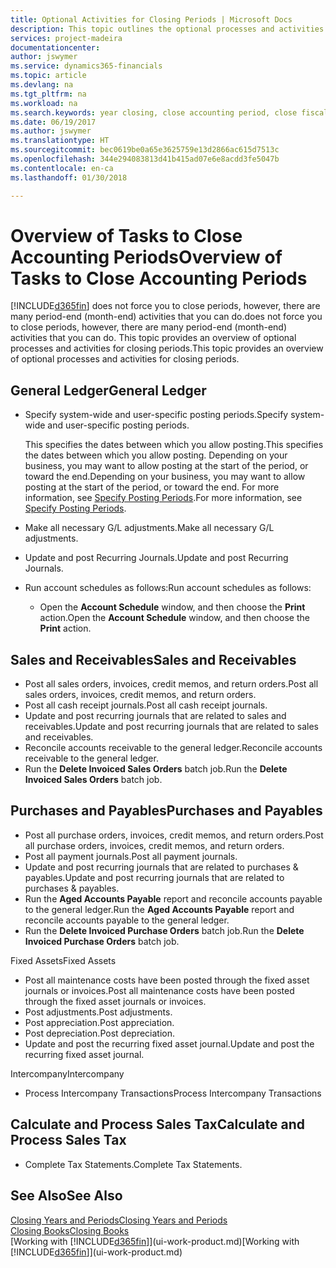 ```yaml
---
title: Optional Activities for Closing Periods | Microsoft Docs
description: This topic outlines the optional processes and activities for closing accounting periods in Finance and Operations, Business edition.
services: project-madeira
documentationcenter: 
author: jswymer
ms.service: dynamics365-financials
ms.topic: article
ms.devlang: na
ms.tgt_pltfrm: na
ms.workload: na
ms.search.keywords: year closing, close accounting period, close fiscal year, aging, creditor payments, vendor payments
ms.date: 06/19/2017
ms.author: jswymer
ms.translationtype: HT
ms.sourcegitcommit: bec0619be0a65e3625759e13d2866ac615d7513c
ms.openlocfilehash: 344e294083813d41b415ad07e6e8acdd3fe5047b
ms.contentlocale: en-ca
ms.lasthandoff: 01/30/2018

---
```

# <a name="overview-of-tasks-to-close-accounting-periods"></a><span data-ttu-id="52c90-103">Overview of Tasks to Close Accounting Periods</span><span class="sxs-lookup"><span data-stu-id="52c90-103">Overview of Tasks to Close Accounting Periods</span></span>
[!INCLUDE[d365fin](includes/d365fin_md.md)] <span data-ttu-id="52c90-104"> does not force you to close periods, however, there are many period-end (month-end) activities that you can do.</span><span class="sxs-lookup"><span data-stu-id="52c90-104">does not force you to close periods, however, there are many period-end (month-end) activities that you can do.</span></span> <span data-ttu-id="52c90-105">This topic provides an overview of optional processes and activities for closing periods.</span><span class="sxs-lookup"><span data-stu-id="52c90-105">This topic provides an overview of optional processes and activities for closing periods.</span></span>  

## <a name="general-ledger"></a><span data-ttu-id="52c90-106">General Ledger</span><span class="sxs-lookup"><span data-stu-id="52c90-106">General Ledger</span></span>
* <span data-ttu-id="52c90-107">Specify system-wide and user-specific posting periods.</span><span class="sxs-lookup"><span data-stu-id="52c90-107">Specify system-wide and user-specific posting periods.</span></span>  

    <span data-ttu-id="52c90-108">This specifies the dates between which you allow posting.</span><span class="sxs-lookup"><span data-stu-id="52c90-108">This specifies the dates between which you allow posting.</span></span> <span data-ttu-id="52c90-109">Depending on your business, you may want to allow posting at the start of the period, or toward the end.</span><span class="sxs-lookup"><span data-stu-id="52c90-109">Depending on your business, you may want to allow posting at the start of the period, or toward the end.</span></span> <span data-ttu-id="52c90-110">For more information, see [Specify Posting Periods](finance-how-specify-posting-periods.md).</span><span class="sxs-lookup"><span data-stu-id="52c90-110">For more information, see [Specify Posting Periods](finance-how-specify-posting-periods.md).</span></span>  
* <span data-ttu-id="52c90-111">Make all necessary G/L adjustments.</span><span class="sxs-lookup"><span data-stu-id="52c90-111">Make all necessary G/L adjustments.</span></span>  
* <span data-ttu-id="52c90-112">Update and post Recurring Journals.</span><span class="sxs-lookup"><span data-stu-id="52c90-112">Update and post Recurring Journals.</span></span>  
  <!--* Process Consolidations-->
* <span data-ttu-id="52c90-113">Run account schedules as follows:</span><span class="sxs-lookup"><span data-stu-id="52c90-113">Run account schedules as follows:</span></span>  
  * <span data-ttu-id="52c90-114">Open the **Account Schedule** window, and then choose the **Print** action.</span><span class="sxs-lookup"><span data-stu-id="52c90-114">Open the **Account Schedule** window, and then choose the **Print** action.</span></span>  

## <a name="sales-and-receivables"></a><span data-ttu-id="52c90-115">Sales and Receivables</span><span class="sxs-lookup"><span data-stu-id="52c90-115">Sales and Receivables</span></span>
* <span data-ttu-id="52c90-116">Post all sales orders, invoices, credit memos, and return orders.</span><span class="sxs-lookup"><span data-stu-id="52c90-116">Post all sales orders, invoices, credit memos, and return orders.</span></span>  
* <span data-ttu-id="52c90-117">Post all cash receipt journals.</span><span class="sxs-lookup"><span data-stu-id="52c90-117">Post all cash receipt journals.</span></span>  
* <span data-ttu-id="52c90-118">Update and post recurring journals that are related to sales and receivables.</span><span class="sxs-lookup"><span data-stu-id="52c90-118">Update and post recurring journals that are related to sales and receivables.</span></span>  
* <span data-ttu-id="52c90-119">Reconcile accounts receivable to the general ledger.</span><span class="sxs-lookup"><span data-stu-id="52c90-119">Reconcile accounts receivable to the general ledger.</span></span>  
* <span data-ttu-id="52c90-120">Run the **Delete Invoiced Sales Orders** batch job.</span><span class="sxs-lookup"><span data-stu-id="52c90-120">Run the **Delete Invoiced Sales Orders** batch job.</span></span>  

## <a name="purchases-and-payables"></a><span data-ttu-id="52c90-121">Purchases and Payables</span><span class="sxs-lookup"><span data-stu-id="52c90-121">Purchases and Payables</span></span>
* <span data-ttu-id="52c90-122">Post all purchase orders, invoices, credit memos, and return orders.</span><span class="sxs-lookup"><span data-stu-id="52c90-122">Post all purchase orders, invoices, credit memos, and return orders.</span></span>  
* <span data-ttu-id="52c90-123">Post all payment journals.</span><span class="sxs-lookup"><span data-stu-id="52c90-123">Post all payment journals.</span></span>  
* <span data-ttu-id="52c90-124">Update and post recurring journals that are related to purchases & payables.</span><span class="sxs-lookup"><span data-stu-id="52c90-124">Update and post recurring journals that are related to purchases & payables.</span></span>  
* <span data-ttu-id="52c90-125">Run the **Aged Accounts Payable** report and reconcile accounts payable to the general ledger.</span><span class="sxs-lookup"><span data-stu-id="52c90-125">Run the **Aged Accounts Payable** report and reconcile accounts payable to the general ledger.</span></span>  
* <span data-ttu-id="52c90-126">Run the **Delete Invoiced Purchase Orders** batch job.</span><span class="sxs-lookup"><span data-stu-id="52c90-126">Run the **Delete Invoiced Purchase Orders** batch job.</span></span>  

<span data-ttu-id="52c90-127">Fixed Assets</span><span class="sxs-lookup"><span data-stu-id="52c90-127">Fixed Assets</span></span>
* <span data-ttu-id="52c90-128">Post all maintenance costs have been posted through the fixed asset journals or invoices.</span><span class="sxs-lookup"><span data-stu-id="52c90-128">Post all maintenance costs have been posted through the fixed asset journals or invoices.</span></span>
* <span data-ttu-id="52c90-129">Post adjustments.</span><span class="sxs-lookup"><span data-stu-id="52c90-129">Post adjustments.</span></span>
* <span data-ttu-id="52c90-130">Post appreciation.</span><span class="sxs-lookup"><span data-stu-id="52c90-130">Post appreciation.</span></span>
* <span data-ttu-id="52c90-131">Post depreciation.</span><span class="sxs-lookup"><span data-stu-id="52c90-131">Post depreciation.</span></span>
* <span data-ttu-id="52c90-132">Update and post the recurring fixed asset journal.</span><span class="sxs-lookup"><span data-stu-id="52c90-132">Update and post the recurring fixed asset journal.</span></span>

<span data-ttu-id="52c90-133">Intercompany</span><span class="sxs-lookup"><span data-stu-id="52c90-133">Intercompany</span></span>
* <span data-ttu-id="52c90-134">Process Intercompany Transactions</span><span class="sxs-lookup"><span data-stu-id="52c90-134">Process Intercompany Transactions</span></span>

## <a name="calculate-and-process-sales-tax"></a><span data-ttu-id="52c90-135">Calculate and Process Sales Tax</span><span class="sxs-lookup"><span data-stu-id="52c90-135">Calculate and Process Sales Tax</span></span>
* <span data-ttu-id="52c90-136">Complete Tax Statements.</span><span class="sxs-lookup"><span data-stu-id="52c90-136">Complete Tax Statements.</span></span>  

## <a name="see-also"></a><span data-ttu-id="52c90-137">See Also</span><span class="sxs-lookup"><span data-stu-id="52c90-137">See Also</span></span>
[<span data-ttu-id="52c90-138">Closing Years and Periods</span><span class="sxs-lookup"><span data-stu-id="52c90-138">Closing Years and Periods</span></span>](year-close-years-periods.md)  
[<span data-ttu-id="52c90-139">Closing Books</span><span class="sxs-lookup"><span data-stu-id="52c90-139">Closing Books</span></span>](year-close-books.md)  
<span data-ttu-id="52c90-140">[Working with [!INCLUDE[d365fin](includes/d365fin_md.md)]](ui-work-product.md)</span><span class="sxs-lookup"><span data-stu-id="52c90-140">[Working with [!INCLUDE[d365fin](includes/d365fin_md.md)]](ui-work-product.md)</span></span>

